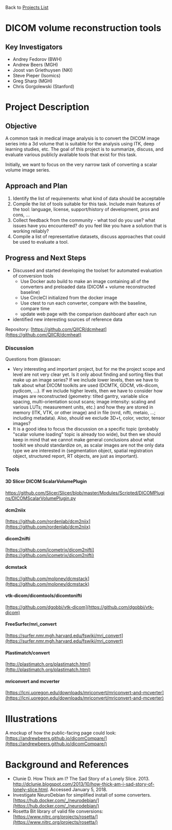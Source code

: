 Back to [Projects List](../../README.md#ProjectsList)

# DICOM volume reconstruction tools

## Key Investigators

- Andrey Fedorov (BWH)
- Andrew Beers (MGH)
- Joost van Griethuysen (NKI)
- Steve Pieper (Isomics)
- Greg Sharp (MGH)
- Chris Gorgolewski (Stanford)

# Project Description

## Objective

A common task in medical image analysis is to convert the DICOM image series into a 3d volume that is suitable for the analysis using ITK, deep learning studies, etc. The goal of this project is to summarize, discuss, and evaluate various publicly available tools that exist for this task.

Initially, we want to focus on the very narrow task of converting a scalar volume image series.

## Approach and Plan

1. Identify the list of requirements: what kind of data should be acceptable
1. Compile the list of tools suitable for this task. Include main features of the tool: language, license, support/history of development, pros and cons, ...
1. Collect feedback from the community - what tool do you use? what issues have you encountered? do you feel like you have a solution that is working reliably?
1. Compile a list of representative datasets, discuss approaches that could be used to evaluate a tool.

## Progress and Next Steps
<!--Describe progress and next steps in a few bullet points as you are making progress.-->

* Discussed and started developing the toolset for automated evaluation of conversion tools
  * Use Docker auto build to make an image containing all of the converters and preloaded data (DICOM + volume reconstructed baseline)
  * Use CircleCI initialized from the docker image
  * Use ctest to run each converter, compare with the baseline, compare time
  * update web page with the comparison dashboard after each run
* identified new interesting sources of reference data

Repository: [https://github.com/QIICR/dcmheat](https://github.com/QIICR/dcmheat)

### Discussion

Questions from @lassoan:
- Very interesting and important project, but for me the project scope and level are not very clear yet. Is it only about finding and sorting files that make up an image series? If we include lower levels, then we have to talk about what DICOM toolkits are used (DCMTK, GDCM, vtk-dicom, pydicom, ...). If we include higher levels, then we have to consider how images are reconstructed (geometry: tilted gantry, variable slice spacing, multi-orientation scout scans; image intensity: scaling and various LUTs; measurement units, etc.) and how they are stored in memory (ITK, VTK, or other image) and in file (nrrd, nifti, metaio, ...; including metadata). Also, should we exclude 3D+t, color, vector, tensor images?
- It is a good idea to focus the discussion on a specific topic (probably "scalar volume loading" topic is already too wide), but then we should keep in mind that we cannot make general conclusions about what toolkit we should standardize on, as scalar images are not the only data type we are interested in (segmentation object, spatial registration object, structured report, RT objects, are just as important).

### Tools

#### 3D Slicer DICOM ScalarVolumePlugin

[https://github.com/Slicer/Slicer/blob/master/Modules/Scripted/DICOMPlugins/DICOMScalarVolumePlugin.py
](https://github.com/Slicer/Slicer/blob/master/Modules/Scripted/DICOMPlugins/DICOMScalarVolumePlugin.py)

#### dcm2niix

[https://github.com/rordenlab/dcm2niix](https://github.com/rordenlab/dcm2niix)

#### dicom2nifti

[https://github.com/icometrix/dicom2nifti](https://github.com/icometrix/dicom2nifti)

#### dcmstack

[https://github.com/moloney/dcmstack](https://github.com/moloney/dcmstack)

#### vtk-dicom/dicomtools/dicomtonifti

[https://github.com/dgobbi/vtk-dicom](https://github.com/dgobbi/vtk-dicom)

#### FreeSurfer/mri_convert

[https://surfer.nmr.mgh.harvard.edu/fswiki/mri_convert](https://surfer.nmr.mgh.harvard.edu/fswiki/mri_convert)

#### Plastimatch/convert

[http://plastimatch.org/plastimatch.html](http://plastimatch.org/plastimatch.html)

#### mriconvert and mcverter

[https://lcni.uoregon.edu/downloads/mriconvert/mriconvert-and-mcverter](https://lcni.uoregon.edu/downloads/mriconvert/mriconvert-and-mcverter)

# Illustrations

<!--Add pictures and links to videos that demonstrate what has been accomplished.-->
A mockup of how the public-facing page could look: [https://andrewbeers.github.io/dicomCompare/](https://andrewbeers.github.io/dicomCompare/)

# Background and References

* Clunie D. How Thick am I? The Sad Story of a Lonely Slice. 2013. http://dclunie.blogspot.com/2013/10/how-thick-am-i-sad-story-of-lonely-slice.html. Accessed January 5, 2018.
* Investigate NeuroDebian for simplified install of some converters. [https://hub.docker.com/_/neurodebian/](https://hub.docker.com/_/neurodebian/)
* Rosetta Bit library of valid file conversions: [https://www.nitrc.org/projects/rosetta/](https://www.nitrc.org/projects/rosetta/)
